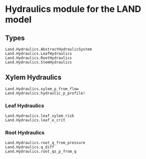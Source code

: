 # Hydraulics module for the LAND model

## Types
```@docs
Land.Hydraulics.AbstractHydraulicSystem
Land.Hydraulics.LeafHydraulics
Land.Hydraulics.RootHydraulics
Land.Hydraulics.StemHydraulics
```

## Xylem Hydraulics
```@docs
Land.Hydraulics.xylem_p_from_flow
Land.Hydraulics.hydraulic_p_profile!
```

### Leaf Hydraulics
```@docs
Land.Hydraulics.leaf_xylem_risk
Land.Hydraulics.leaf_e_crit
```

### Root Hydraulics
```@docs
Land.Hydraulics.root_q_from_pressure
Land.Hydraulics.q_diff
Land.Hydraulics.root_qs_p_from_q
```
